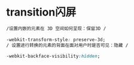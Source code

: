 # **transition闪屏**

```css
/设置内嵌的元素在 3D 空间如何呈现：保留3D /
 
-webkit-transform-style: preserve-3d;
/ 设置进行转换的元素的背面在面对用户时是否可见：隐藏 /
 
-webkit-backface-visibility:hidden;
```

